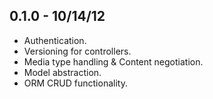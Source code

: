 ## 0.1.0 - 10/14/12
* Authentication.
* Versioning for controllers.
* Media type handling & Content negotiation.
* Model abstraction.
* ORM CRUD functionality.
